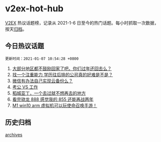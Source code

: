 # v2ex-hot-hub

[V2EX](https://www.v2ex.com/) 热议话题榜，记录从 2021-1-6 日至今的热门话题。每小时抓取一次数据，按天[归档](./archives)。

## 今日热议话题

```更新时间：2021-01-07 10:54:28 +0800```

1. [大部分地区都不鼓励回家了吧，你们过年还回去么？](https://www.v2ex.com/t/742124)
1. [找一个注重能力 学历往后排的公司真的好难是不是？](https://www.v2ex.com/t/742189)
1. [微信有办法自己实现云备份么？](https://www.v2ex.com/t/742178)
1. [考公 VS 工作](https://www.v2ex.com/t/742220)
1. [稻城亚丁，一个去过就不想再去的地方](https://www.v2ex.com/t/742310)
1. [看完骁龙 888 感觉我的 855 还能再战两年](https://www.v2ex.com/t/742386)
1. [M1 win10 arm 虚拟机可以玩使命召唤手游！](https://www.v2ex.com/t/742179)


## 历史归档

[archives](./archives)
